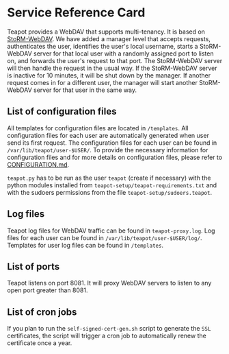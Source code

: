 # Service Reference Card

Teapot provides a WebDAV that supports multi-tenancy. It is based on [StoRM-WebDAV](https://github.com/italiangrid/storm-webdav). We have added a manager level that accepts requests, authenticates the user, identifies the user's local username, starts a StoRM-WebDAV server for that local user with a randomly assigned port to listen on, and forwards the user's request to that port. The StoRM-WebDAV server will then handle the request in the usual way. If the StoRM-WebDAV server is inactive for 10 minutes, it will be shut down by the manager. If another request comes in for a different user, the manager will start another StoRM-WebDAV server for that user in the same way.

## List of configuration files

All templates for configuration files are located in `/templates`. All configuration files for each user are automatically generated when user send its first request. The configuration files for each user can be found in `/var/lib/teapot/user-$USER/`. To provide the necessary information for configuration files and for more details on configuration files, please refer to [CONFIGURATION.md](https://gitlab.desy.de/intertwin/teapot/-/blob/main/CONFIGURATION.md?ref_type=heads).

`teapot.py` has to be run as the user `teapot` (create if necessary) with the python modules installed from `teapot-setup/teapot-requirements.txt` and with the sudoers permissions from the file `teapot-setup/sudoers.teapot`.

## Log files

Teapot log files for WebDAV traffic can be found in `teapot-proxy.log`. Log files for each user can be found in `/var/lib/teapot/user-$USER/log/`. Templates for user log files can be found in `/templates`.

## List of ports

Teapot listens on port 8081. It will proxy WebDAV servers to listen to any open port greater than 8081.

## List of cron jobs

If you plan to run the `self-signed-cert-gen.sh` script to generate the `SSL` certificates, the script will trigger a cron job to automatically renew the certificate once a year.
